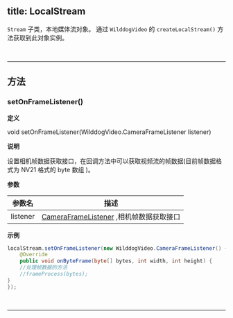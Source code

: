 title: LocalStream
---

`Stream` 子类，本地媒体流对象。
通过 `WilddogVideo` 的 `createLocalStream()` 方法获取到此对象实例。

</br>

---

## 方法
### setOnFrameListener()

**定义**   

void setOnFrameListener(WilddogVideo.CameraFrameListener listener)

**说明**

设置相机帧数据获取接口，在回调方法中可以获取视频流的帧数据(目前帧数据格式为 NV21 格式的 byte 数组 )。

**参数**

| 参数名 | 描述 |
|---|---|
|listener| [CameraFrameListener](/video/Android/api/camera-frame-listener.html) ,相机帧数据获取接口|

**示例**

```java
localStream.setOnFrameListener(new WilddogVideo.CameraFrameListener() {
    @Override
    public void onByteFrame(byte[] bytes, int width, int height) {
    //处理帧数据的方法
    //frameProcess(bytes);
}
});
```

</br>

---
